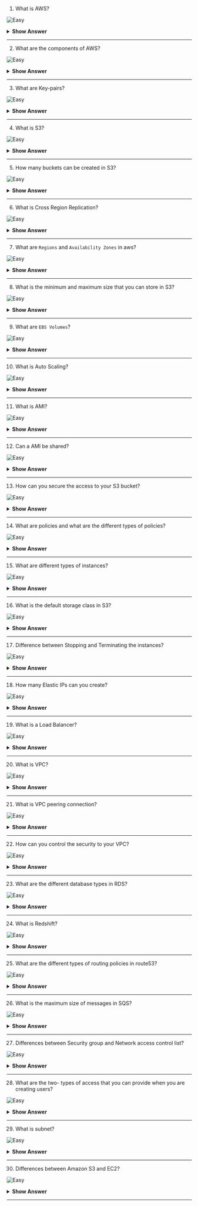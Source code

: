 1. What is AWS?

![Easy](<https://github.com/revaturelabs/interviewquestions/blob/dev/ComplexityTags/simple%20(2).svg>)

<details>
<summary> <b>Show Answer</b> </summary>

<blockquote>

- AWS stands for Amazon Web Services. 
- It is a service which is provided by the Amazon that uses distributed IT infrastructure to provide different IT resources on demand. 
- It provides different services such as an infrastructure as a service, platform as a service, and software as a service.

</blockquote>

</details>

---

2. What are the components of AWS?

![Easy](<https://github.com/revaturelabs/interviewquestions/blob/dev/ComplexityTags/simple%20(2).svg>)

<details>
<summary> <b>Show Answer</b> </summary>

<blockquote>

- The following are the main components of AWS are:
  - `Simple Storage Service (S3)`: S3 is a service of AWS that stores the files. It is objectbased storage, i.e., you can store the images, word files, pdf files, etc. The size of the file that can be stored in S3 is from 0 Bytes to 5 TB. It is an unlimited storage medium, i.e., you can store the data as much you want. S3 contains a bucket which stores the files. A bucket is like a folder that stores the files. It is a universal namespace, i.e., name must be unique globally. Each bucket must have a unique name to generate the unique DNS address.
  - `Elastic Compute Cloud (EC2)`: Elastic Compute Cloud is a web service that provides resizable compute capacity in the cloud. You can scale the compute capacity up and down as per the computing requirement changes. It changes the economics of computing by allowing you to pay only for the resources that you actually use.
  - `Elastic Block Store (EBS)`: It provides a persistent block storage volume for use with EC2 instances in aws cloud. EBS volume is automatically replicated within its availability zone to prevent the component failure. It offers high durability, availability, and low-latency performance required to run your workloads.
  - `CloudWatch`: It is a service which is used to monitor all the AWS resources and applications that you run in real time. It collects and tracks the metrics that measure your resources and applications. If you want to know about the CloudWatch in detail, then click on the below link: Click here
  - `Identity Access Management (IAM)`: It is a service of AWS used to manage users and their level of access to the AWS management console. It is used to set users, permissions, and roles. It allows you to grant permission to the different parts of the aws platform. If you want to know about the IAM, then click the below link: Click here
  - `Simple Email Service`: Amazon Simple Email Service is a cloud-based email sending service that helps digital marketers and application developers to send marketing, notification, and transactional emails. This service is very reliable and cost effective for the businesses of all the sizes that want to keep in touch with the customers.
  - `Route53`: It is a highly available and scalable DNS (Domain Name Service) service. It provides a reliable and cost effective way for the developers and businesses to route end users to internet applications by translating domain names into numeric IP addresses.

</blockquote>

</details>

---

3. What are Key-pairs?

![Easy](<https://github.com/revaturelabs/interviewquestions/blob/dev/ComplexityTags/simple%20(2).svg>)

<details>
<summary> <b>Show Answer</b> </summary>

<blockquote>

- An Amazon EC2 uses public key cryptography which is used to encrypt and decrypt the login information. 
- In public key cryptography, the public key is used to encrypt the information while at the receiver's side, a private key is used to decrypt the information.
- The combination of a public key and the private key is known as key-pairs. Key-pairs allows you to access the instances securely.

</blockquote>

</details>

---

4. What is S3?

![Easy](<https://github.com/revaturelabs/interviewquestions/blob/dev/ComplexityTags/simple%20(2).svg>)

<details>
<summary> <b>Show Answer</b> </summary>

<blockquote>

- S3 is a storage service in aws that allows you to store the vast amount of data.

</blockquote>

</details>

---

5. How many buckets can be created in S3?

![Easy](<https://github.com/revaturelabs/interviewquestions/blob/dev/ComplexityTags/simple%20(2).svg>)

<details>
<summary> <b>Show Answer</b> </summary>

<blockquote>

- By default, you can create up to 100 buckets

</blockquote>

</details>

---

6. What is Cross Region Replication?

![Easy](<https://github.com/revaturelabs/interviewquestions/blob/dev/ComplexityTags/simple%20(2).svg>)

<details>
<summary> <b>Show Answer</b> </summary>

<blockquote>

- Cross Region Replication is a service available in aws that enables to replicate the data from one bucket to another bucket which could be in a same or different region. It provides asynchronous copying of objects, i.e., objects are not copied immediately.

</blockquote>

</details>

---

7. What are `Regions` and `Availability Zones` in aws?

![Easy](<https://github.com/revaturelabs/interviewquestions/blob/dev/ComplexityTags/simple%20(2).svg>)

<details>
<summary> <b>Show Answer</b> </summary>

<blockquote>

- `Regions`: A region is a geographical area which consists of 2 or more availability zones. A region is a collection of data centers which are completely isolated from other regions.
- `Availability Zones`: An Availability zone is a data center that can be somewhere in the country or city. Data center can have multiple servers, switches, firewalls, load balancing. The things through which you can interact with the cloud reside inside the Data center.

</blockquote>

</details>

---

8. What is the minimum and maximum size that you can store in S3?

![Easy](<https://github.com/revaturelabs/interviewquestions/blob/dev/ComplexityTags/simple%20(2).svg>)

<details>
<summary> <b>Show Answer</b> </summary>

<blockquote>

- The minimum size of an object that you can store in S3 is 0 bytes and the maximum size of an object that you can store in S3 is 5 TB.

</blockquote>

</details>

---

9. What are `EBS Volumes`?

![Easy](<https://github.com/revaturelabs/interviewquestions/blob/dev/ComplexityTags/simple%20(2).svg>)

<details>
<summary> <b>Show Answer</b> </summary>

<blockquote>

- `Elastic Block Store` is a service that provides a persistent block storage volume for use with EC2 instances in aws cloud. 
- EBS volume is automatically replicated within its availability zone to prevent from the component failure. 
- It offers high durability, availability, and low-latency performance required to run your workloads.

</blockquote>

</details>

---

10. What is Auto Scaling?

![Easy](<https://github.com/revaturelabs/interviewquestions/blob/dev/ComplexityTags/simple%20(2).svg>)

<details>
<summary> <b>Show Answer</b> </summary>

<blockquote>

- `Auto Scaling` is a feature in aws that automatically scales the capacity to maintain steady and predictable performance. 
- While using auto scaling, you can scale multiple resources across multiple services in minutes. 
- If you are already using Amazon EC2 Auto scaling, then you can combine Amazon EC2 AutoScaling with the AutoScaling to scale additional resources for other AWS services.
- Benefits of Auto Scaling
  - Setup Scaling Quickly: It sets the target utilization levels of multiple resources in a single interface. You can see the average utilization level of multiple resources in the same console, i.e., you d- not have to move to the different console.
  - Make Smart Scaling Decisions: It makes the scaling plans that automate how different resources respond to the changes. It optimizes the availability and cost. It automatically creates the scaling policies and sets the targets based on your preference. It als- monitors your application and automatically adds or removes the capacity based on the requirements.
  - Automatically maintain performance: Auto Scaling automatically optimize the application performance and availability even when the workloads are unpredictable. It continuously monitors your application to maintain the desired performance level. When demand rises, then Auto Scaling automatically scales the resources.

</blockquote>

</details>

---

11. What is AMI?

![Easy](<https://github.com/revaturelabs/interviewquestions/blob/dev/ComplexityTags/simple%20(2).svg>)

<details>
<summary> <b>Show Answer</b> </summary>

<blockquote>

- AMI stands for Amazon Machine Image. It is a virtual image used to create a virtual machine within an EC2 instance.

</blockquote>

</details>

---

12. Can a AMI be shared?

![Easy](<https://github.com/revaturelabs/interviewquestions/blob/dev/ComplexityTags/simple%20(2).svg>)

<details>
<summary> <b>Show Answer</b> </summary>

<blockquote>

- Yes, an AMI can be shared.

</blockquote>

</details>

---

13. How can you secure the access to your S3 bucket?

![Easy](<https://github.com/revaturelabs/interviewquestions/blob/dev/ComplexityTags/simple%20(2).svg>)

<details>
<summary> <b>Show Answer</b> </summary>

<blockquote>

- S3 bucket can be secured in two- ways:
  - ACL (Access Control List):
    ACL is used to manage the access of resources to buckets and objects. An object of each bucket is associated with ACL. It defines which AWS accounts have granted access and the type of access. When a user sends the request for a resource, then its corresponding ACL will be checked to verify whether the user has granted access to the resource or not.
    When you create a bucket, then Amazon S3 creates a default ACL which provides a full control over the AWS resources.
  - Bucket Policies
    Bucket policies are only applied to S3 bucket. Bucket policies define what actions are allowed or denied. Bucket policies are attached to the bucket not to an S3 object but the permissions define in the bucket policy are applied to all the objects in S3 bucket.
    - The following are the main elements of Bucket policy:
      - Sid: A Sid determines what the policy will do. For example, if an action that needs to be performed is adding a new user to an Access Control List (ACL), then the Sid would be AddCannedAcl. If the policy is defined to evaluate IP addresses, then the Sid would be IPAllow.
      - Effect: An effect defines an action after applying the policy. The action could be either to allow an action or to deny an action.
      - Principal: A Principal is a string that determines to whom the policy is applied. If we set the principal string as '*', then the policy is applied to everyone, but it is als- possible that you can specify individual AWS account.
      - Action: An Action is what happens when the policy is applied. For example, s3:Getobject is an action that allows to read object data.
      - Resource: The Resource is a S3 bucket to which the statement is applied. You cannot enter a simply bucket name, you need to specify the bucket name in a specific format. For example, the bucket name is javatpointobucket, then the resource would be written as "arn:aws:s3""javatpointobucket/*".

</blockquote>

</details>

---

14. What are policies and what are the different types of policies?

![Easy](<https://github.com/revaturelabs/interviewquestions/blob/dev/ComplexityTags/simple%20(2).svg>)

<details>
<summary> <b>Show Answer</b> </summary>

<blockquote>

- Policy is an object which is associated with a resource that defines the permissions. AWS evaluate these policies when user makes a request. Permissions in the policy determine whether to allow or to deny an action. Policies are stored in the form of a JSON documents.
- AWS supports six types of policies:
  - Identity-based policies
  - Resource-based policies
  - Permissions boundaries
  - Organizations SCPs
  - Access Control Lists
  - Session policies
  
![AWS policies](https://user-images.githubusercontent.com/110088496/194527269-0253981a-25fe-44bb-bcd0-6827827c99e0.png)
  
- Identity-based policies: Identity-based policies are the permissions stored in the form of JSON format. This policy can be attached to an identity user, group of users or role. It determines the actions that the users can perform, on which resources, and under what conditions.
- Identity-based policies are further classified into two- categories:
  - Managed Policies: Managed Policies are the identity-based policies which can be attached to multiple users, groups or roles. There are two- types of managed policies:
  - AWS Managed Policies: AWS Managed Policies are the policies created and managed by AWS. If you are using the policies first time, then we recommend you to use AWS Managed Policies.
  - Custom Managed Policies: Custom Managed Policies are the identity-based policies created by user. It provides more precise control over the policies than AWS Managed Policies.
  - Inline Policies: Inline Policies are the policies created and managed by user. These policies are encapsulated directly into a single user, group or a role.
  - Resource-Based Policies: Resource-based policies are the policies which are attached to the resource such as S3 bucket. Resource-based policies define the actions that can be performed on the resource and under what condition, these policies can be applied.
  - Permissions boundaries: Permissions boundaries are the maximum permissions that identity-based policy can grant to the entity.
  - Service Control Policies (SCPs): Service Control Policies are the policies defined in a JSON format that specify the maximum permissions for an organization. If you enable all the features in an Organization, then you can apply Service Control Policies to any or all of your AWS accounts. SCP can limit the permission on entities in member accounts as well as AWS root user account.
  - Access Control Lists (ACLs): ACL defines the control that which principals in another AWS account can access the resource. ACLs cannot be used to control the access of a principal in a different AWS account. It is the only policy type which does not have the JSON policy document format.

</blockquote>

</details>

---

15. What are different types of instances?

![Easy](<https://github.com/revaturelabs/interviewquestions/blob/dev/ComplexityTags/simple%20(2).svg>)

<details>
<summary> <b>Show Answer</b> </summary>

<blockquote>

- Following are the different types of instances:
  - `General Purpose` Instance type: 
    - General purpose instances are the instances mainly used by the companies. 
    - There   are two- types of General Purpose instances: Fixed performance (eg. M3 and M4) and Burstable performance (eg. T2). 
    - Some of the sectors use this instance such as Development environments, build servers, code repositories, low traffic websites and web applications, micro-services, etc.
    - Following are the General Purpose Instances:
      - `T2` instances: T2 instances are the instances that receive CPU credits when they are sitting idle and they use the CPU credits when they are active. These instances d- not use the CPU very consistently, but it has the ability to burst to a higher level when required by the workload.
      - `M4` instances: M4 instances are the latest version of General purpose instances. These instances are the best choice for managing memory and network resources. They are mainly used for the applications where demand for the micro-servers is high.
      - `M3` instances: M3 instance is a prior version of M4. M4 instance is mainly used for data processing tasks which require additional memory, caching fleets, running backend servers for SAP and other enterprise applications.
  - `Compute Optimized` Instance type:
    - Compute Optimized Instance type consists of two- instance types: C4 and C3.
      - `C3` instance: C3 instances are mainly used for those applications which require very high CPU usage. These instances are mainly recommended for those applications that require high computing power as these instances offer high performing processors.
      - `C4` instance: C4 instance is the next version of C3 instance. C4 instance is mainly used for those applications that require high computing power. It consists of Intel E5-2666 v3 processor and use Hardware virtualization. According to the AWS specifications, C4 instances can run at a speed of 2.9 GHz, and can reach to a clock speed of 3.5 GHz.
      - `GPU` Instances: GPU instances consist of G2 instances which are mainly used for gaming applications that require heavy graphics and 3D application data streaming. It consists of a high-performance NVIDIA GPU which is suitable for audio, video, 3D imaging, and graphics streaming kinds of applications. To run the GPU instances, NVIDIA drivers must be installed.
  - `Memory Optimized` Instances:
    - Memory Optimized Instances consists of R3 instances which are designed for memory- intensive applications. R3 instance consists of latest Intel Xeon lvy Bridge processor. R3 instance can sustain a memory bandwidth of 63000 MB/sec. R3 instance offers a high- performance databases, In memory analytics, and distributed memory caches.
  - `Storage Optimized` Instances:
    - Storage Optimized Instances consist of two- types of instances: I2 and D2 instances.
      - `I2` instance: It provides heavy SSD which is required for the sequential read, and write access to a large data sets. It als- provides random I/- operations to your applications. It is best suited for the applications such as high-frequency online transaction processing systems, relational databases, NoSQL databases, Cache for in-memory databases, Data warehousing applications and Low latency Ad- Tech serving applications.
      - `D2` instance: D2 instance is a dense storage instance which consists of a high-frequency Intel Xeon E5-2676v3 processors, HDD storage, High disk throughput.

</blockquote>

</details>

---

16. What is the default storage class in S3?

![Easy](<https://github.com/revaturelabs/interviewquestions/blob/dev/ComplexityTags/simple%20(2).svg>)

<details>
<summary> <b>Show Answer</b> </summary>

<blockquote>

- The default storage class is Standard Frequently Accessed.

</blockquote>

</details>

---

17. Difference between Stopping and Terminating the instances?

![Easy](<https://github.com/revaturelabs/interviewquestions/blob/dev/ComplexityTags/simple%20(2).svg>)

<details>
<summary> <b>Show Answer</b> </summary>

<blockquote>

- `Stopping`: You can stop an EC2 instance and stopping an instance means shutting down the instance. Its corresponding EBS volume is still attached to an EC2 instance, s- you can restart the instance as well.
- `Terminating`: You can als- terminate the EC2 instance and terminating an instance means you are removing the instance from your AWS account. When you terminate an instance, then its corresponding EBS is als- removed. Due to this reason, you cannot restart the EC2 instance.

</blockquote>

</details>

---

18.  How many Elastic IPs can you create?

![Easy](<https://github.com/revaturelabs/interviewquestions/blob/dev/ComplexityTags/simple%20(2).svg>)

<details>
<summary> <b>Show Answer</b> </summary>

<blockquote>

- 5 elastic IP addresses that you can create per AWS account per region.

</blockquote>

</details>

---

19. What is a Load Balancer?

![Easy](<https://github.com/revaturelabs/interviewquestions/blob/dev/ComplexityTags/simple%20(2).svg>)

<details>
<summary> <b>Show Answer</b> </summary>

<blockquote>

- Load Balancer is a virtual machine that balances your web application load that could be Http or Https traffic that you are getting in. It balances a load of multiple servers s- that n- web server gets overwhelmed.

</blockquote>

</details>

---

20. What is VPC?

![Easy](<https://github.com/revaturelabs/interviewquestions/blob/dev/ComplexityTags/simple%20(2).svg>)

<details>
<summary> <b>Show Answer</b> </summary>

<blockquote>

- VPC stands for Virtual Private Cloud. It is an isolated area of the AWS cloud where you can launch AWS resources in a virtual network that you define. It provides a complete control on your virtual networking environment such as selection of an IP address, creation of subnets, configuration of route tables and network gateways.

</blockquote>

</details>

---

21. What is VPC peering connection?

![Easy](<https://github.com/revaturelabs/interviewquestions/blob/dev/ComplexityTags/simple%20(2).svg>)

<details>
<summary> <b>Show Answer</b> </summary>

<blockquote>

- A VPC peering connection is a networking connection that allows you to connect one VPC with another VPC through a direct network route using private IP addresses.
- By using VPC peering connection, instances in different VPC can communicate with each other as if they were in the same network.
- You can peer VPCs in the same account as well as with the different AWS account

</blockquote>

</details>

---

22. How can you control the security to your VPC?

![Easy](<https://github.com/revaturelabs/interviewquestions/blob/dev/ComplexityTags/simple%20(2).svg>)

<details>
<summary> <b>Show Answer</b> </summary>

<blockquote>

- You can control the security to your VPC in two- ways:
  - Security Groups:  It acts as a virtual firewall for associated EC2 instances that control both inbound and outbound traffic at the instance level. 
  - Network access control lists (NACL):  It acts as a firewall for associated subnets that control both inbound and outbound traffic at the subnet level. 

</blockquote>

</details>

---

23. What are the different database types in RDS?

![Easy](<https://github.com/revaturelabs/interviewquestions/blob/dev/ComplexityTags/simple%20(2).svg>)

<details>
<summary> <b>Show Answer</b> </summary>

<blockquote>

- Following are the different database types in RDS:
  - Amazon Aurora:
    - It is a database engine developed in RDS. Aurora database can run only on AWS infrastructure not like MySQL database which can be installed on any local device. 
    - It is a MySQL compatible relational database engine that combines the speed and availability of traditional databases with the open source database.
  - Postgre SQL:
    - PostgreSQL is an open source relational database for many developers and startups.
    - It is easy to set up, operate, and can als- scale PostgreSQL deployments in the cloud.
    - You can als- scale PostgreSQL deployments in minutes with costoefficient.
    - PostgreSQL database manages time-consuming administrative tasks such as PostgreSQL software installation, storage management, and backups for disaster recovery.
  - MySQL:
    - It is an open source relational database.
    - It is easy to set up, operate, and can als- scale MySQL deployments in the cloud.
    - By using Amazon RDS, you can deploy scalable MySQL servers in minutes with costoefficient.
  - MariaDB:
    - It is an open source relational database created by the developers of MySQL.
    - It is easy to set up, operate, and can als- scale MariaDB server deployments in the cloud.
    - By using Amazon RDS, you can deploy scalable MariaDB servers in minutes with costoefficient.
    - It frees you from managing administrative tasks such as backups, software patching, monitoring, scaling and replication.
  - Oracle:
    - It is a relational database developed by Oracle.
    - It is easy to set up, operate, and can als- scale Oracle database deployments in the cloud.
    - You can deploy multiple editions of Oracle in minutes with costoefficient.
    - It frees you from managing administrative tasks such as backups, software patching, monitoring, scaling and replication.
    - You can run Oracle under two- different licensing models: "License Included" and "Bring Your Own License (BYOL)".- In License Included service model, you d- need have to purchase the Oracle license separately as it is already licensed by AWS. In this model, pricing starts at $0.04 per hour. If you already have purchased the Oracle license, then you can use the BYOL model to run Oracle databases in Amazon RDS with pricing starts at $0.025 per hour.
  - SQL Server
    - SQL Server is a relational database developed by Microsoft.
    - It is easy to set up, operate, and can als- scale SQL Server deployments in the cloud.
    - You can deploy multiple editions of SQL Server in minutes with costoefficient.
    - It frees you from managing administrative tasks such as backups, software patching, monitoring, scaling and replication.
</blockquote>

</details>

---

24.  What is Redshift?

![Easy](<https://github.com/revaturelabs/interviewquestions/blob/dev/ComplexityTags/simple%20(2).svg>)

<details>
<summary> <b>Show Answer</b> </summary>

<blockquote>

- Redshift is a fast, powerful, scalable and fully managed data warehouse service in the cloud.
- It provides ten times faster performance than other data warehouse by using machine learning, massively parallel query execution, and columnar storage on high-performance disk.
- You can run petabytes of data in Redshift datawarehouse and exabytes of data in your data lake built on Amazon S3.

</blockquote>

</details>

---

25. What are the different types of routing policies in route53?

![Easy](<https://github.com/revaturelabs/interviewquestions/blob/dev/ComplexityTags/simple%20(2).svg>)

<details>
<summary> <b>Show Answer</b> </summary>

<blockquote>

- Following are the different types of routing policies in route53:
- Simple Routing Policy:
  - Simple Routing Policy is a simple round-robin policy which is applied to a single resource doing the function for the domain, For example, web server is sending the content to a website where web server is a single resource.
  It responds to DNS queries based on the values present in the resource.
- Weighted Routing Policy:
  - Weighted Routing Policy allows you to route the traffic to different resources in specified proportions. For example, 75% in one server, and 25% in another server.
  - Weights can be assigned in the range from 0 to 255.
  - Weight Routing policy is applied when there are multiple resources accessing the same function. For example, web servers accessing the same website. Each web server will be given a unique weight number.
  - Weighted Routing Policy associates the multiple resources to a single DNS name.
- Latency-based Routing Policy:
  - Latentobased Routing Policy allows Route53 to respond to the DNS query at which data center gives the lowest latency.
  - Latency-based Routing policy is used when there are multiple resources accessing the same domain. Route53 will identify the resource that provides the fastest response with lowest latency.
- Failover Routing Policy
- Geolocation Routing Policy

</blockquote>

</details>

---

26. What is the maximum size of messages in SQS?

![Easy](<https://github.com/revaturelabs/interviewquestions/blob/dev/ComplexityTags/simple%20(2).svg>)

<details>
<summary> <b>Show Answer</b> </summary>

<blockquote>

- The maximum size of message in SQS IS 256 KB.

</blockquote>

</details>

---

27. Differences between Security group and Network access control list?

![Easy](<https://github.com/revaturelabs/interviewquestions/blob/dev/ComplexityTags/simple%20(2).svg>)

<details>
<summary> <b>Show Answer</b> </summary>

<blockquote>

| **Security Group**                                                                                                                                                                                                                   | **NACL (Network Access Control List)**                                                                                                                                                                                                                                    |
| ------------------------------------------------------------------------------------------------------------------------------------------------------------------------------------------------------------------------------------ | ------------------------------------------------------------------------------------------------------------------------------------------------------------------------------------------------------------------------------------------------------------------------- |
| It supports only allow rules, and by default, all the rules are denied. You cannot deny the rule for establishing a connection.                                                                                                      | It supports both allow and deny rules, and by default, all the rules are denied. You need to add the rule which you can either allow or deny it.                                                                                                                          |
| It is a stateful means that any changes made in the inbound rule will be automatically reflected in the outbound rule. For example, If you are allowing an incoming port 80, then you als- have to add the outbound rule explicitly. | It is a stateless means that any changes made in the inbound rule will not reflect the outbound rule, i.e., you need to add the outbound rule separately. For example, if you add an inbound rule port number 80, then you als- have to explicitly add the outbound rule. |
| It is associated with an EC2 instance.                                                                                                                                                                                               | It is associated with a subnet.                                                                                                                                                                                                                                           |
| All the rules are evaluated before deciding whether to allow the traffic.                                                                                                                                                            | Rules are evaluated in order, starting from the lowest number.                                                                                                                                                                                                            |
| Security Group is applied to an instance only when you specify a security group while launching an instance.                                                                                                                         | NACL has applied automatically to all the instances which are associated with an instance.                                                                                                                                                                                |
| It is the first layer of defense.                                                                                                                                                                                                    | It is the second layer of defense.                                                                                                                                                                                                                                        |

</blockquote>

</details>

---

28. What are the two- types of access that you can provide when you are creating users?

![Easy](<https://github.com/revaturelabs/interviewquestions/blob/dev/ComplexityTags/simple%20(2).svg>)

<details>
<summary> <b>Show Answer</b> </summary>

<blockquote>

- There are two- types of access:
  - Console Access
    If the user wants to use the Console Access, a user needs to create a password to login in an AWS account.
  - Programmatic access
    If you use the Programmatic access, an IAM user need to make an API calls. An API call can be made by using the AWS CLI. To use the AWS CLI, you need to create an access key ID and secret access key.

</blockquote>

</details>

---

29. What is subnet?

![Easy](<https://github.com/revaturelabs/interviewquestions/blob/dev/ComplexityTags/simple%20(2).svg>)

<details>
<summary> <b>Show Answer</b> </summary>

<blockquote>

- When large section of IP address is divided into smaller units is known as subnet.
![Subnet](https://user-images.githubusercontent.com/110088496/194527648-c1ac304a-84c0-457f-8940-f581216d9c97.png)
- A Virtual Private Cloud (VPC) is a virtual network provided to your AWS account. When you create a virtual cloud, you need to specify the IPv4 addresses which is in the form of CIDR block. After creating a VPC, you need to create the subnets in each availability zone. Each subnet has a unique ID. When launching instances in each availability zone, it will protect your applications from the failure of a single location.

</blockquote>

</details>

---

30. Differences between Amazon S3 and EC2?

![Easy](<https://github.com/revaturelabs/interviewquestions/blob/dev/ComplexityTags/simple%20(2).svg>)

<details>
<summary> <b>Show Answer</b> </summary>

<blockquote>

- S3
  - It is a storage service where it can store any amount of data.
  - It consists of a REST interface and uses secure HMAC-SHA1 authentication keys.
- EC2
  - It is a web service used for hosting an application.
  - It is a virtual machine which can run either Linux or Windows and can als- run the applications such as PHP, Python, Apache or other databases.

</blockquote>

</details>

---
